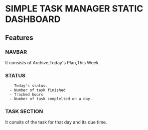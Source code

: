 # SIMPLE TASK MANAGER STATIC DASHBOARD

## Features

### NAVBAR 
It consists of Archive,Today's Plan,This Week

### STATUS 
      - Today's status.
      - Number of task finished
      - Tracked hours
      - Number of task complelted on a day.
      
### TASK SECTION
It consits of the task for that day and its due time.
